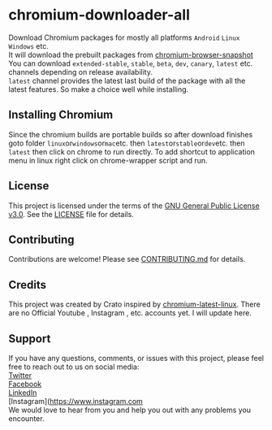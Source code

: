 # chromium-downloader-all
Download Chromium packages for mostly all platforms `Android` `Linux` `Windows` etc. <br>
It will download the prebuilt packages from [chromium-browser-snapshot](https://commondatastorage.googleapis.com/chromium-browser-snapshots/index.html)<br>
You can download `extended-stable`, `stable`, `beta`, `dev`, `canary`, `latest` etc. channels depending on release availability.<br>
`latest` channel provides the latest last build of the package with all the latest features. So make a choice well while installing.
## Installing Chromium
Since the chromium builds are portable builds so after download finishes goto folder `linux`or`windows`or`mac`etc. then `latest`or`stable`or`dev`etc. then `latest` then click on chrome to run directly. To add shortcut to application menu in linux right click on chrome-wrapper script and run.  
## License
This project is licensed under the terms of the [GNU General Public License v3.0](https://www.gnu.org/licenses/gpl-3.0.en.html). See the [LICENSE](LICENSE) file for details.
## Contributing
Contributions are welcome! Please see [CONTRIBUTING.md](CONTRIBUTING.md) for details.
## Credits
This project was created by Crato inspired by [chromium-latest-linux](https://github.com/scheib/chromium-latest-linux). There are no Official Youtube , Instagram , etc. accounts yet. I will update here.
## Support
If you have any questions, comments, or issues with this project, please feel free to reach out to us on social media:<br>
[Twitter](https://twitter.com)<br>
[Facebook](https://www.facebook.com)<br>
[LinkedIn](https://www.linkedin.com)<br>
[Instagram](https://www.instagram.com<br>
We would love to hear from you and help you out with any problems you encounter.<br>
